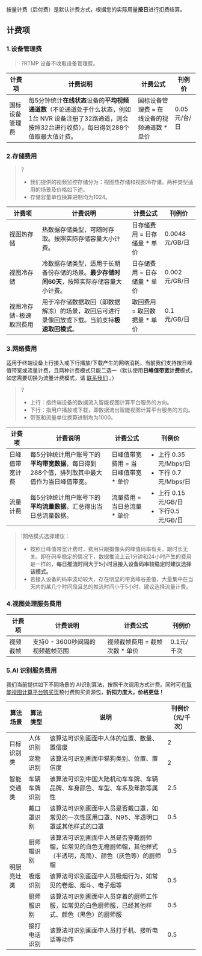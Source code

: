 按量计费（后付费）是默认计费方式，根据您的实际用量**按日**进行扣费结算。

## 计费项

### 1.设备管理费

> ?RTMP 设备不收取设备管理费。

| 计费项         | 计费说明                                                     | 计费公式                                      | 刊例价       |
| -------------- | ------------------------------------------------------------ | --------------------------------------------- | ------------ |
| 国标设备管理费 | 每5分钟统计**在线状态**设备的**平均视频通道数**（不论通道处于什么状态，例如1台 NVR 设备注册了32路通道，则会按照32台进行收费）。每日得到288个值取最大值计费。 | 国标设备管理费 = 在线设备的视频通道数 \* 单价 | 0.05元/台/日 |

### 2.存储费用

> ?
>
> - 我们提供的视频监控存储分为：视图热存储和视图冷存储。两种类型适用的场景及价格如下述。
> - 存储容量单位换算进制均为1024。

| 计费项                  | 计费说明                                                     | 计费公式                      | 刊例价         |
| ----------------------- | ------------------------------------------------------------ | ----------------------------- | -------------- |
| 视图热存储              | 热数据存储类型，可随时存取。按照实际存储容量大小计费。       | 日存储费用 = 日存储量 \* 单价 | 0.0048元/GB/日 |
| 视图冷存储              | 冷数据存储类型，适用于长期备份存储的场景。**最少存储时间60天**，按照实际存储容量大小计费。 | 日存储费用 = 日存储量 \* 单价 | 0.002元/GB/日  |
| 视图冷存储-极速取回费用 | 用于冷存储数据取回（即数据解冻）的场景，取回后可进行录像回放或下载。当前支持**极速取回模式**。 | 取回费用 = 取回数据量 \* 单价 | 0.1元/GB/日    |

### 3.网络费用

适用于终端设备上行接入或下行播放/下载产生的网络消耗，当前我们支持按日峰值带宽或流量计费，且两种计费模式只能二选一（默认使用**日峰值带宽计费**模式，如您需要切换为流量计费模式，请 [联系我们](https://console.cloud.tencent.com/workorder/category) 。）

>?
>
>- 上行：指终端设备的数据流入智能视图计算平台服务的方向。
>- 下行：指用户播放或下载，即数据流出智能视图计算平台服务的方向。
>- 带宽和流量单位换算进制均为1000。

| 计费项         | 计费说明                                                     | 计费公式                              | 刊例价                                                       |
| -------------- | ------------------------------------------------------------ | ------------------------------------- | ------------------------------------------------------------ |
| 日峰值带宽计费 | 每5分钟统计用户账号下的**平均带宽数据**，每日得到288个值，排列取其中最大值作为当日峰值带宽。 | 日峰值带宽费用 = 当日峰值带宽 \* 单价 | <ul style="margin: 0;"><li>上行 0.35元/Mbps/日</li><li>下行 0.7元/Mbps/日</li></ul> |
| 流量计费       | 每5分钟统计用户账号下的**平均流量数据**，汇总得出当日总流量数据。 | 流量费用 = 当日总流量 \* 单价         | <ul style="margin: 0;"><li>上行 0.15元/GB/日</li><li>下行0.5元/GB/日</li></ul> |

>!网络模式选择建议：
>
>- 按照日峰值带宽计费时，费用只跟摄像头的峰值码率有关，跟时长无关。即在码率稳定的情况下，数据推流上云1分钟和24小时产生的费用是一样的，**每日推流时间大于5小时且接入设备码率较稳定时建议选择该模式。**
>- 若接入设备的码率波动较大，存在明显的带宽峰谷差值，大量集中在当天内的某几个时间段且总的推流时间小于5小时，建议选择流量计费。

### 4.视图处理服务费用

| 计费项   | 计费说明                         | 计费公式                        | 刊例价     |
| -------- | -------------------------------- | ------------------------------- | ---------- |
| 视频截帧 | 支持0 - 3600秒间隔的视频截帧范围 | 视频截帧费用 = 截帧次数 \* 单价 | 0.1元/千次 |

### 5.AI 识别服务费用

我们当前提供如下不同场景的 AI识别算法，按照千次调用方式计费。同时可在[智能视图计算平台购买页](https://buy.cloud.tencent.com/iss)预付费购买资源包，**折扣力度大，价格更低！**

<table>
<thead>
<tr><th>算法场景</th><th>算法类型</th><th>说明</th><th>刊例价（元/千次）</th></tr>
</thead>
<tbody>
<tr><td rowspan=2>目标识别类</td><td>人体识别</td><td>该算法可识别画面中人体的位置、数量、置信度</td><td>2</td></tr>
<tr><td>宠物识别</td><td>该算法可识别画面中猫狗类别、位置、置信度</td><td>2</td></tr>
<tr><td rowspan=1>智能交通类</td><td>车辆车牌识别</td><td>该算法可识别中国大陆机动车车牌、车辆品牌、车身颜色、车型、车系及年款等属性</td><td>2.5</td></tr>
<tr><td rowspan=5>明厨亮灶类</td><td>戴口罩识别</td><td>该算法可识别画面中人员是否戴口罩，如常见的一次性医用口罩、N95、半透明口罩或其他样式的口罩</td><td>0.5</td></tr>
<tr><td>厨师帽识别</td><td>该算法可识别画面中人员是否穿戴厨师帽，如常见的白色无檐厨师帽，其他样式（半透明，高筒）、颜色（灰色等）的厨师帽</td><td>0.5</td></tr>
<tr><td>吸烟识别</td><td>该算法可识别画面中人员吸烟行为，如常见的卷烟、烟斗、电子烟等</td><td>0.5</td></tr>
<tr><td>厨师服识别</td><td>该算法可识别画面中人员穿着的厨师工作服，如常见的白色厨师服，已经其他样式、颜色（黑色）的厨师服</td><td>0.5</td></tr>
<tr><td>接打电话识别</td><td>该算法可识别画面中人员打手机、接听电话等动作</td><td>0.5</td></tr>
</tbody></table>



